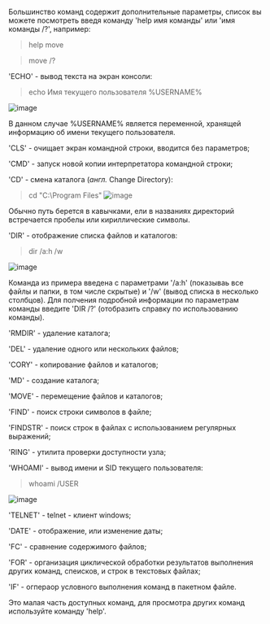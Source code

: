 Большинство команд содержит дополнительные параметры, список вы можете посмотреть введя команду 'help имя команды' или 'имя команды /?', например:
> help move

> move /?

'ECHO' - вывод текста на экран консоли:
> echo Имя текущего пользователя %USERNAME%

![image](https://user-images.githubusercontent.com/89955834/131792135-53681c28-2ba7-4b82-b088-72ed2174379b.png)

В данном случае %USERNAME% является переменной, хранящей информацию об имени текущего пользователя.

'CLS' - очищает экран командной строки, вводится без параметров;

'CMD' - запуск новой копии интерпретатора командной строки;

'CD' - смена каталога (*англ.* Change Directory):
> cd "C:\Program Files"
![image](https://user-images.githubusercontent.com/89955834/131792379-26ed520b-8d81-40b5-a73d-3c22e94620fe.png)

Обычно путь берется в кавычками, ели в названиях директорий встречается пробелы или кириллические символы.

'DIR' - отображение списка файлов  и каталогов:
>dir /a:h /w

![image](https://user-images.githubusercontent.com/89955834/131792544-e6d5ef7a-8176-4830-8bc8-97406e5ff96e.png)

Команда из примера введена с параметрами '/a:h' (показываь все файлы и папки, в том числе скрытые) и '/w' (вывод списка в несколько столбцов). Для полчения подробной информации по параметрам команды введите 'DIR /?' (отобразить справку по использованию команды).

'RMDIR' - удаление каталога;

'DEL' - удаление одного или нескольких файлов;

'CORY' - копирование файлов и каталогов;

'MD' - создание каталога;

'MOVE' - перемещение файлов и каталогов;

'FIND' - поиск строки символов в файле;

'FINDSTR' - поиск строк в файлах с использованием регулярных выражений;

'RING' - утилита проверки доступности узла;

'WHOAMI' - вывод имени и SID текущего пользователя:
> whoami /USER

![image]()

'TELNET' - telnet - клиент windows;

'DATE' - отображение, или изменение даты;

'FC' - сравнение содержимого файлов;

'FOR' - организация циклической обработки результатов выполнения других команд, спеисков, и строк в текстовых файлах; 

'IF' - огпераор условного выполнения команд в пакетном файле.

Это малая часть доступных команд, для просмотра других команд используйте команду 'help'.
